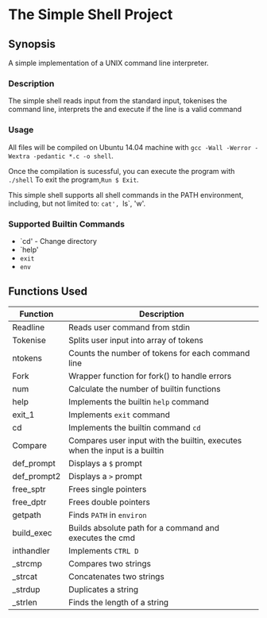 # The Simple Shell Project

## Synopsis
A simple implementation of a UNIX command line interpreter.

### Description
The simple shell reads input from the standard input, tokenises the command line, interprets the and execute if the line is a valid command

### Usage
All files will be compiled on Ubuntu 14.04 machine with
`gcc -Wall -Werror -Wextra -pedantic *.c -o shell`.

Once the compilation is sucessful, you can execute the program with `./shell`
To exit the program,`Run $ Exit`.

This simple shell supports all shell commands in the PATH environment, including, but not limited to: 
`cat', `ls`, 'w'.

### Supported Builtin Commands
* `cd' - Change directory
* `help'
* `exit`
* `env`

## Functions Used

| Function | Description |
| --- | --- |
| Readline | Reads user command from stdin |
| Tokenise | Splits user input into array of tokens |
| ntokens | Counts the number of tokens for each command line |
| Fork | Wrapper function for fork() to handle errors |
| num | Calculate the number of builtin functions |
| help | Implements the  builtin `help` command |
| exit_1 | Implements `exit` command |
| cd | Implements the builtin command `cd` |
| Compare | Compares user input with the builtin, executes when the input is a builtin |
| def_prompt | Displays a `$` prompt |
| def_prompt2 | Displays a `>` prompt |
| free_sptr | Frees single pointers |
| free_dptr | Frees double pointers |
| getpath | Finds `PATH` in `environ` |
| build_exec| Builds absolute path for a command and executes the cmd |
| inthandler | Implements `CTRL D` |
| _strcmp | Compares two strings |
| _strcat | Concatenates two strings |
| _strdup | Duplicates a string |
| _strlen | Finds the length of a string |
